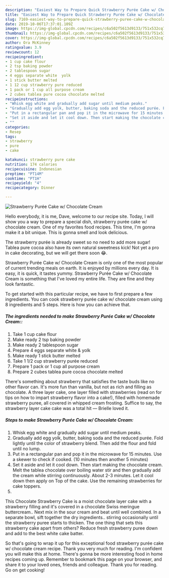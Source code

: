 ```yaml
---
description: "Easiest Way to Prepare Quick Strawberry Purée Cake w/ Chocolate Cream"
title: "Easiest Way to Prepare Quick Strawberry Purée Cake w/ Chocolate Cream"
slug: 7169-easiest-way-to-prepare-quick-strawberry-puree-cake-w-chocolate-cream
date: 2019-10-06T17:37:01.109Z
image: https://img-global.cpcdn.com/recipes/c6a502f5613d9133/751x532cq70/strawberry-puree-cake-w-chocolate-cream-recipe-main-photo.jpg
thumbnail: https://img-global.cpcdn.com/recipes/c6a502f5613d9133/751x532cq70/strawberry-puree-cake-w-chocolate-cream-recipe-main-photo.jpg
cover: https://img-global.cpcdn.com/recipes/c6a502f5613d9133/751x532cq70/strawberry-puree-cake-w-chocolate-cream-recipe-main-photo.jpg
author: Ora McKinney
ratingvalue: 3.9
reviewcount: 12
recipeingredient:
- 1 cup cake flour
- 2 tsp baking powder
- 2 tablespoon sugar
- 4 eggs separate white  yolk
- 1 stick butter melted
- 1 12 cup strawberry pure reduced
- 1 pack or 1 cup all purpose cream
- 2 cubes tablea pure cocoa chocolate melted
recipeinstructions:
- "Whisk egg white and gradually add sugar until medium peaks."
- "Gradually add egg yolk, butter, baking soda and the reduced purée. Fold lightly until the color of strawberry blend. Then add the flour and fold until no lump."
- "Put in a rectangular pan and pop it in the microwave for 15 minutes. Use a skewer to check if cooked. (10 minutes then another 5 minutes)"
- "Set it aside and let it cool down. Then start making the chocolate cream. Melt the tablea chocolate over boiling water stir and then gradually add the cream while stirring continuously. About 2-3 minutes. Let it cool down then apply on Top of the cake. Use the remaining strawberries for cake toppers."
- ""
categories:
- Resep
tags:
- strawberry
- pure
- cake

katakunci: strawberry pure cake
nutrition: 174 calories
recipecuisine: Indonesian
preptime: "PT14M"
cooktime: "PT1H"
recipeyield: "4"
recipecategory: Dinner

---
```



![Strawberry Purée Cake w/ Chocolate Cream](https://img-global.cpcdn.com/recipes/c6a502f5613d9133/751x532cq70/strawberry-puree-cake-w-chocolate-cream-recipe-main-photo.jpg)

Hello everybody, it is me, Dave, welcome to our recipe site. Today, I will show you a way to prepare a special dish, strawberry purée cake w/ chocolate cream. One of my favorites food recipes. This time, I'm gonna make it a bit unique. This is gonna smell and look delicious.

The strawberry purée is already sweet so no need to add more sugar! Tablea pure cocoa also have its own natural sweetness kick! Not yet a pro in cake decorating, but we will get there soon 😂.

Strawberry Purée Cake w/ Chocolate Cream is only one of the most popular of current trending meals on earth. It is enjoyed by millions every day. It is easy, it is quick, it tastes yummy. Strawberry Purée Cake w/ Chocolate Cream is something that I've loved my entire life. They are fine and they look fantastic.


To get started with this particular recipe, we have to first prepare a few ingredients. You can cook strawberry purée cake w/ chocolate cream using 8 ingredients and 5 steps. Here is how you can achieve that.

##### The ingredients needed to make Strawberry Purée Cake w/ Chocolate Cream::

1. Take 1 cup cake flour
1. Make ready 2 tsp baking powder
1. Make ready 2 tablespoon sugar
1. Prepare 4 eggs separate white &amp; yolk
1. Make ready 1 stick butter melted
1. Take 1 1/2 cup strawberry purée reduced
1. Prepare 1 pack or 1 cup all purpose cream
1. Prepare 2 cubes tablea pure cocoa chocolate melted


There&#39;s something about strawberry that satisfies the taste buds like no other flavor can. It&#39;s more fun than vanilla, but not as rich and filling as chocolate. A three layer cake, one layer filled with strawberries (read on for tips on how to impart strawberry flavor into a cake!), filled with homemade strawberry puree, all covered in whipped cream frosting. Suffice to say, the strawberry layer cake cake was a total hit — Brielle loved it. 

##### Steps to make Strawberry Purée Cake w/ Chocolate Cream:

1. Whisk egg white and gradually add sugar until medium peaks.
1. Gradually add egg yolk, butter, baking soda and the reduced purée. Fold lightly until the color of strawberry blend. Then add the flour and fold until no lump.
1. Put in a rectangular pan and pop it in the microwave for 15 minutes. Use a skewer to check if cooked. (10 minutes then another 5 minutes)
1. Set it aside and let it cool down. Then start making the chocolate cream. Melt the tablea chocolate over boiling water stir and then gradually add the cream while stirring continuously. About 2-3 minutes. Let it cool down then apply on Top of the cake. Use the remaining strawberries for cake toppers.
1. 


This Chocolate Strawberry Cake is a moist chocolate layer cake with a strawberry filling and it&#39;s covered in a chocolate Swiss meringue buttercream.. Next mix in the sour cream and beat until well combined. In a separate bowl, sift together the dry ingredients.. stirring occasionally until the strawberry puree starts to thicken. The one thing that sets this strawberry cake apart from others? Reduce fresh strawberry puree down and add to the best white cake batter. 

So that's going to wrap it up for this exceptional food strawberry purée cake w/ chocolate cream recipe. Thank you very much for reading. I'm confident you will make this at home. There's gonna be more interesting food in home recipes coming up. Remember to bookmark this page on your browser, and share it to your loved ones, friends and colleague. Thank you for reading. Go on get cooking!
